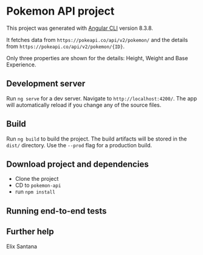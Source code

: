# Pokemon API project

This project was generated with [Angular CLI](https://github.com/angular/angular-cli) version 8.3.8.

It fetches data from `https://pokeapi.co/api/v2/pokemon/` and the details from `https://pokeapi.co/api/v2/pokemon/{ID}`.

Only three properties are shown for the details: Height, Weight and Base Experience.

## Development server

Run `ng serve` for a dev server. Navigate to `http://localhost:4200/`. The app will automatically reload if you change any of the source files.

## Build

Run `ng build` to build the project. The build artifacts will be stored in the `dist/` directory. Use the `--prod` flag for a production build.

## Download project and dependencies

- Clone the project
- CD to `pokemon-api`
- run `npm install`

## Running end-to-end tests

## Further help

Elix Santana
